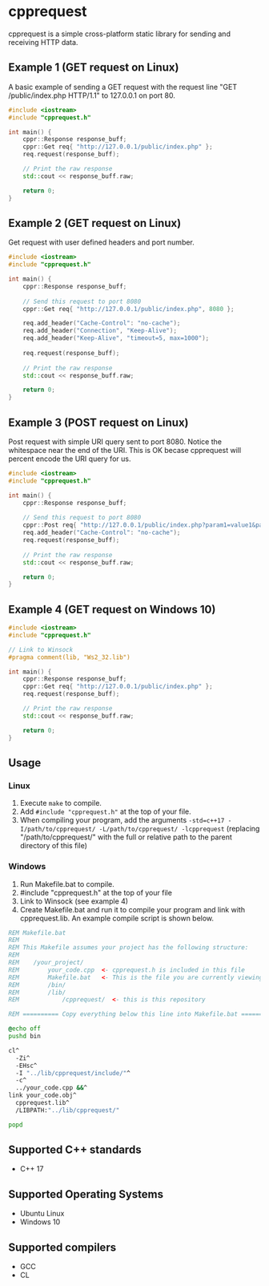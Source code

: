 # cpprequest

cpprequest is a simple cross-platform static library for sending and receiving HTTP data.

## Example 1 (GET request on Linux)
A basic example of sending a GET request with the request line "GET /public/index.php HTTP/1.1" to 127.0.0.1 on port 80.

```cpp
#include <iostream>
#include "cpprequest.h"

int main() {
    cppr::Response response_buff;
    cppr::Get req{ "http://127.0.0.1/public/index.php" };
    req.request(response_buff);

    // Print the raw response
    std::cout << response_buff.raw;

    return 0;
}
```

## Example 2 (GET request on Linux)
Get request with user defined headers and port number.

```cpp
#include <iostream>
#include "cpprequest.h"

int main() {
    cppr::Response response_buff;
  
    // Send this request to port 8080
    cppr::Get req{ "http://127.0.0.1/public/index.php", 8080 };

    req.add_header("Cache-Control": "no-cache");
    req.add_header("Connection", "Keep-Alive");
    req.add_header("Keep-Alive", "timeout=5, max=1000");
  
    req.request(response_buff);
  
    // Print the raw response
    std::cout << response_buff.raw;

    return 0;  
}
```

## Example 3 (POST request on Linux)
Post request with simple URI query sent to port 8080. Notice the whitespace near the end of the URI. This is OK becase cpprequest will percent encode the URI query for us.

```cpp
#include <iostream>
#include "cpprequest.h"

int main() {
    cppr::Response response_buff;
  
    // Send this request to port 8080
    cppr::Post req{ "http://127.0.0.1/public/index.php?param1=value1&param2=value 2", 8080 };
    req.add_header("Cache-Control": "no-cache");
    req.request(response_buff);
  
    // Print the raw response
    std::cout << response_buff.raw;

    return 0;  
}
```

## Example 4 (GET request on Windows 10)
```cpp
#include <iostream>
#include "cpprequest.h"

// Link to Winsock
#pragma comment(lib, "Ws2_32.lib")

int main() {
    cppr::Response response_buff;
    cppr::Get req{ "http://127.0.0.1/public/index.php" };
    req.request(response_buff);

    // Print the raw response
    std::cout << response_buff.raw;

    return 0;
}
```

## Usage
### Linux
1) Execute `make` to compile.
2) Add `#include "cpprequest.h"` at the top of your file.
3) When compiling your program, add the arguments `-std=c++17 -I/path/to/cpprequest/ -L/path/to/cpprequest/ -lcpprequest` (replacing "/path/to/cpprequest/" with the full or relative path to the parent directory of this file)

### Windows
1) Run Makefile.bat to compile.
2) #include "cpprequest.h" at the top of your file
3) Link to Winsock (see example 4)
4) Create Makefile.bat and run it to compile your program and link with cpprequest.lib. An example compile script is shown below.
```bat
REM Makefile.bat
REM
REM This Makefile assumes your project has the following structure:
REM
REM    /your_project/
REM        your_code.cpp  <- cpprequest.h is included in this file
REM        Makefile.bat   <- This is the file you are currently viewing
REM        /bin/
REM        /lib/
REM            /cpprequest/  <- this is this repository

REM ========== Copy everything below this line into Makefile.bat ==========

@echo off
pushd bin

cl^
  -Zi^
  -EHsc^
  -I "../lib/cpprequest/include/"^
  -c^
  ../your_code.cpp &&^
link your_code.obj^
  cpprequest.lib^
  /LIBPATH:"../lib/cpprequest/"

popd
```

## Supported C++ standards
- C++ 17

## Supported Operating Systems
- Ubuntu Linux
- Windows 10

## Supported compilers
- GCC
- CL
